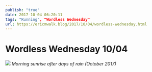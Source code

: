 ```yaml
---
publish: "true"
date: 2017-10-04 06:20:11
tags: "Running", "Wordless Wednesday"
url: https://ericmwalk.blog/2017/10/04/wordless-wednesday.html
---
```


# Wordless Wednesday 10/04

![](https://ericmwalk.blog/uploads/2022/4219c6bc1d.jpg)
*Morning sunrise after days of rain (October 2017)*
